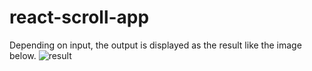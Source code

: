 # react-scroll-app

Depending on input, the output is displayed as the result like the image below.
![result](https://github.com/t-osdy/react-scroll-top/demo.gif)